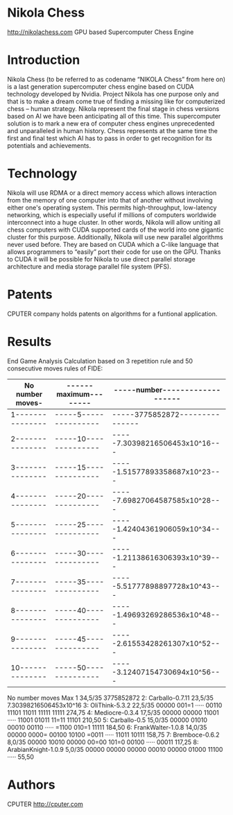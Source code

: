 Nikola Chess
============

http://nikolachess.com  GPU based Supercomputer Chess Engine


Introduction
============

Nikola Chess (to be referred to as codename “NIKOLA Chess” from here on) is a last generation supercomputer chess engine based on CUDA technology developed by Nvidia. Project Nikola has one purpose only and that is to make a dream come true of finding a missing like for computerized chess – human strategy. Nikola represent the final stage in chess versions based on AI we have been anticipating all of this time. This supercomputer solution is to mark a new era of computer chess engines unprecedented and unparalleled in human history. Chess represents at the same time the first and final test which AI has to pass in order to get recognition for its potentials and achievements. 


Technology
==========

Nikola will use RDMA or a direct memory access which allows interaction from the memory of one computer into that of another without involving either one's operating system. This permits high-throughput, low-latency networking, which is especially useful if millions of computers worldwide interconnect into a huge cluster. In other words, Nikola will allow uniting all chess computers with CUDA supported cards of the world into one gigantic cluster for this purpose. Additionally, Nikola will use new parallel algorithms never used before. They are based on CUDA which a C-like language that allows programmers to “easily” port their code for use on the GPU. Thanks to CUDA it will be possible for Nikola to use direct parallel storage architecture and media storage parallel file system (PFS).


Patents
=======

CPUTER company holds patents on algorithms for a funtional application.

Results
=======

End Game Analysis Calculation based on 3 repetition rule and 50 consecutive moves rules of FIDE:

No number moves-|------maximum--------|-----number-------------------|                                      
----------------|---------------------|------------------------------|              
1---------------|-----5---------------|-----3775852872---------------|                                            
2---------------|-----10--------------|-----7.30398216506453x10^16---|                                            
3---------------|-----15--------------|-----1.51577893358687x10^23---|                                            
4---------------|-----20--------------|-----7.69827064587585x10^28---|                                            
5---------------|-----25--------------|-----1.42404361906059x10^34---|                                            
6---------------|-----30--------------|-----1.21138616306393x10^39---|                                            
7---------------|-----35--------------|-----5.51777898897728x10^43---|                                            
8---------------|-----40--------------|-----1.49693269286536x10^48---|                                            
9---------------|-----45--------------|-----2.61553428261307x10^52---|                                            
10--------------|-----50--------------|-----3.12407154730694x10^56---|
 No                        number moves     Max
    1                      34,5/35          3775852872
    2: Carballo-0.7.11     23,5/35          7.30398216506453x10^16
    3: OliThink-5.3.2      22,5/35 00000 001=1 ····· 00110 11101 11011 11111 11111  274,75
    4: Mediocre-0.3.4      17,5/35 00000 00000 11001 ····· 11001 01011 11=11 11101  210,50
    5: Carballo-0.5        15,0/35 00000 01010 00010 00110 ····· =1100 010=1 11111  184,50
    6: FrankWalter-1.0.8   14,0/35 00000 0000= 00100 10100 =0011 ····· 11011 10111  158,75
    7: Bremboce-0.6.2      8,0/35  00000 10010 00000 00=00 101=0 00100 ····· 00011  117,25
    8: ArabianKnight-1.0.9 5,0/35  00000 00000 00000 00010 00000 01000 11100 ·····   55,50

Authors
=======

CPUTER http://cputer.com
